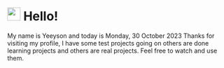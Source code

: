  <h1>
    <img src="https://emojis.slackmojis.com/emojis/images/1643510097/45343/hi.gif?1643510097" width="30"/> 
    Hello!
 </h1>
 <p>
    My name is Yeeyson and today is Monday, 30 October 2023
    Thanks for visiting my profile, I have some test projects going on others are done learning projects and others are real projects.
    Feel free to watch and use them.
 </p>